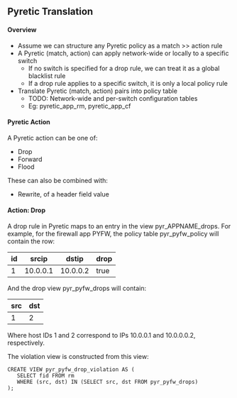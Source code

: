 ## Pyretic Translation

#### Overview

* Assume we can structure any Pyretic policy as a match >> action rule
* A Pyretic (match, action) can apply network-wide or locally to a specific switch
    * If no switch is specified for a drop rule, we can treat it as a global blacklist rule
    * If a drop rule applies to a specific switch, it is only a local policy rule
* Translate Pyretic (match, action) pairs into policy table
    * TODO: Network-wide and per-switch configuration tables
    * Eg: pyretic_app_rm, pyretic_app_cf


#### Pyretic Action
A Pyretic action can be one of:

* Drop
* Forward
* Flood

These can also be combined with:

* Rewrite, of a header field value

#### Action: Drop
A drop rule in Pyretic maps to an entry in the view pyr_APPNAME_drops.  For example, for the firewall app PYFW, the policy table pyr_pyfw_policy will contain the row:

| id  | srcip    | dstip    | drop |
|-----|----------|----------|------|
| 1   | 10.0.0.1 | 10.0.0.2 | true |

And the drop view pyr_pyfw_drops will contain:

| src | dst |
|-----|-----|
| 1   | 2   |

Where host IDs 1 and 2 correspond to IPs 10.0.0.1 and 10.0.0.0.2, respectively.

The violation view is constructed from this view:

```
CREATE VIEW pyr_pyfw_drop_violation AS (
   SELECT fid FROM rm
   WHERE (src, dst) IN (SELECT src, dst FROM pyr_pyfw_drops)
);
```